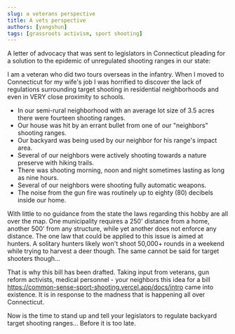 ```yaml
---
slug: a veterans perspective
title: A vets perspective
authors: [yangshun]
tags: [grassroots activism, sport shooting]
---
```


A letter of advocacy that was sent to legislators in Connecticut pleading for a solution to the epidemic of unregulated shooting ranges in our state:

I am a veteran who did two tours overseas in the infantry. When I moved to Connecticut for my wife's job I was horrified to discover the lack of regulations surrounding target shooting in residential neighborhoods and even in VERY close proximity to schools.

- In our semi-rural neighborhood with an average lot size of 3.5 acres there were fourteen shooting ranges.
- Our house was hit by an errant bullet from one of our "neighbors" shooting ranges.
- Our backyard was being used by our neighbor for his range's impact area.
- Several of our neighbors were actively shooting towards a nature preserve with hiking trails.
- There was shooting morning, noon and night sometimes lasting as long as nine hours.
- Several of our neighbors were shooting fully automatic weapons.
- The noise from the gun fire was routinely up to eighty (80) decibels inside our home.

With little to no guidance from the state the laws regarding this hobby are all over the map. One municipality requires a 250' distance from a home, another 500' from any structure, while yet another does not enforce any distance. The one law that could be applied to this issue is aimed at hunters. A solitary hunters likely won't shoot 50,000+ rounds in a weekend while trying to harvest a deer though. The same cannot be said for target shooters though...

That is why this bill has been drafted. Taking input from veterans, gun reform activists, medical personnel - your neighbors this idea for a bill https://common-sense-sport-shooting.vercel.app/docs/intro came into existence. It is in response to the madness that is happening all over Connecticut.

Now is the time to stand up and tell your legislators to regulate backyard target shooting ranges... Before it is too late.
